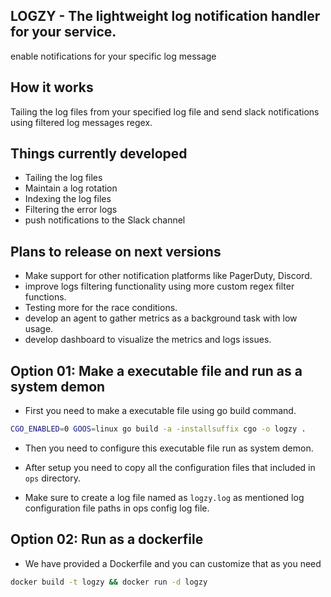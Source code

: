## LOGZY - The lightweight log notification handler for your service.

enable notifications for your specific log message

## How it works

Tailing the log files from your specified log file and send slack notifications using filtered log messages regex.

## Things currently developed

- Tailing the log files
- Maintain a log rotation
- Indexing the log files
- Filtering the error logs
- push notifications to the Slack channel

## Plans to release on next versions

- Make support for other notification platforms like PagerDuty, Discord.
- improve logs filtering functionality using more custom regex filter functions.
- Testing more for the race conditions.
- develop an agent to gather metrics as a background task with low usage.
- develop dashboard to visualize the metrics and logs issues.

## Option 01: Make a executable file and run as a system demon

- First you need to make a executable file using go build command.

```bash
CGO_ENABLED=0 GOOS=linux go build -a -installsuffix cgo -o logzy .
```

- Then you need to configure this executable file run as system demon.

- After setup you need to copy all the configuration files that included in `ops` directory.

- Make sure to create a log file named as `logzy.log` as mentioned log configuration file paths in ops config log file.

## Option 02: Run as a dockerfile

- We have provided a Dockerfile and you can customize that as you need

```bash
docker build -t logzy && docker run -d logzy
```
